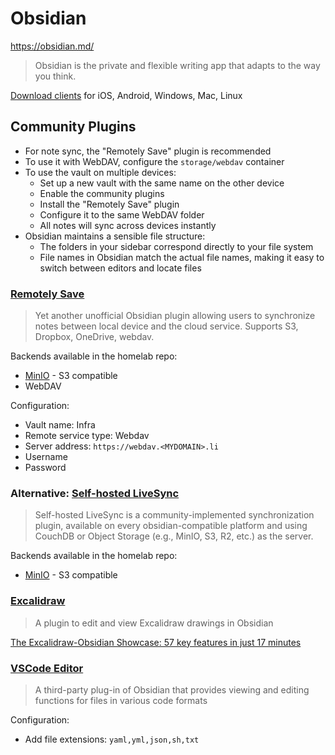 # Obsidian

https://obsidian.md/

> Obsidian is the private and flexible writing app that adapts to the way you think.

[Download clients](https://obsidian.md/download) for iOS, Android, Windows, Mac, Linux

## Community Plugins

- For note sync, the "Remotely Save" plugin is recommended
- To use it with WebDAV, configure the `storage/webdav` container
- To use the vault on multiple devices:
  - Set up a new vault with the same name on the other device
  - Enable the community plugins
  - Install the "Remotely Save" plugin
  - Configure it to the same WebDAV folder
  - All notes will sync across devices instantly
- Obsidian maintains a sensible file structure:
  - The folders in your sidebar correspond directly to your file system
  - File names in Obsidian match the actual file names, making it easy to switch between editors and locate files

### [Remotely Save](https://github.com/remotely-save/remotely-save)

> Yet another unofficial Obsidian plugin allowing users to synchronize notes between local device and the cloud service. Supports S3, Dropbox, OneDrive, webdav.

Backends available in the homelab repo:
- [MinIO](https://github.com/minio/minio) - S3 compatible
- WebDAV

Configuration:
- Vault name: Infra
- Remote service type: Webdav
- Server address: `https://webdav.<MYDOMAIN>.li`
- Username
- Password

### Alternative: [Self-hosted LiveSync](https://github.com/vrtmrz/obsidian-livesync)

> Self-hosted LiveSync is a community-implemented synchronization plugin, available on every obsidian-compatible platform and using CouchDB or Object Storage (e.g., MinIO, S3, R2, etc.) as the server.

Backends available in the homelab repo:
- [MinIO](https://github.com/minio/minio) - S3 compatible

### [Excalidraw](https://github.com/zsviczian/obsidian-excalidraw-plugin)

> A plugin to edit and view Excalidraw drawings in Obsidian

[The Excalidraw-Obsidian Showcase: 57 key features in just 17 minutes](https://www.youtube.com/watch?v=P_Q6avJGoWI)

### [VSCode Editor](https://github.com/sunxvming/obsidian-vscode-editor)

> A third-party plug-in of Obsidian that provides viewing and editing functions for files in various code formats

Configuration:
- Add file extensions: `yaml,yml,json,sh,txt`
